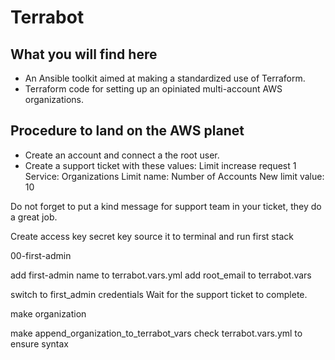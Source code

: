 # Terrabot

## What you will find here

* An Ansible toolkit aimed at making a standardized use of Terraform.
* Terraform code for setting up an opiniated multi-account AWS organizations.

## Procedure to land on the AWS planet

* Create an account and connect a the root user.
* Create a support ticket with these values:
    Limit increase request 1
    Service: Organizations
    Limit name: Number of Accounts
    New limit value: 10
    
Do not forget to put a kind message for support team in your ticket, they do a great job.

Create access key secret key
source it to terminal and run first stack

00-first-admin

add first-admin name to terrabot.vars.yml
add root_email to terrabot.vars

switch to first_admin credentials
Wait for the support ticket to complete.

make organization

make append_organization_to_terrabot_vars
check terrabot.vars.yml to ensure syntax

